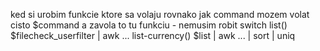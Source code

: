 ked si urobim funkcie ktore sa volaju rovnako jak command mozem volat cisto $command a zavola to tu funkciu - nemusim robit switch
list()
    $filecheck_userfilter | awk ...
list-currency()
    $list | awk ... | sort | uniq
